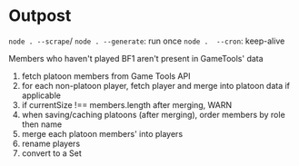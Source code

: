 # Outpost

`node . --scrape`/ `node . --generate`: run once
`node .  --cron`: keep-alive

Members who haven't played BF1 aren't present in GameTools' data

1. fetch platoon members from Game Tools API
2. for each non-platoon player, fetch player and merge into platoon data if applicable
3. if currentSize !== members.length after merging, WARN
4. when saving/caching platoons (after merging), order members by role then name
5. merge each platoon members' into players
6. rename players
7. convert to a Set